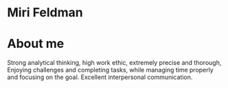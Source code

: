 <h1>Miri Feldman</h1>
<h1>About me</h1>

Strong analytical thinking, high work ethic, extremely precise and thorough,
Enjoying challenges and completing tasks, while managing time properly and focusing on the goal.
Excellent interpersonal communication.
